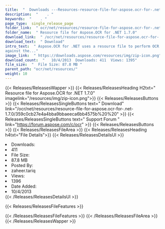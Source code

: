 ```yaml
---
title:  "  Downloads ---Resources-resource-file-for-aspose.ocr-for-.net-1.7.0 . " 
description:  "    . " 
keywords:  "    . " 
page_type:  single_release_page
folder_link:  " ocr/net/resources/resource-file-for-aspose.ocr-for-.net-1.7.0/"
folder_name:  " Resource file for Aspose.OCR for .NET 1.7.0"
download_link:  " /ocr/net/resources/resource-file-for-aspose.ocr-for-.net-1.7.0/359c0cb27e4a4bba9bbaeeca6bb4575b"
download_text:  " Download"
intro_text:  " Aspose.OCR for .NET uses a resource file to perform OCR operations 
against the..."
image_link:  " https://downloads.aspose.com/resources/img/zip-icon.png"
download_count:  "   10/4/2013  Downloads: 411  Views: 1395"
file_size:  "  File Size: 87.8 MB "
parent_path: "ocr/net/resources/"
weight: 10 
---
```


{{< Releases/ReleasesWapper >}}
  {{< Releases/ReleasesHeading H2txt=" Resource file for Aspose.OCR for .NET 1.7.0" imagelink="/resources/img/zip-icon.png">}}
  {{< Releases/ReleasesButtons >}}
    {{< Releases/ReleasesSingleButtons text=" Download" link="/ocr/net/resources/resource-file-for-aspose.ocr-for-.net-1.7.0/359c0cb27e4a4bba9bbaeeca6bb4575b%20%20" >}}
    {{< Releases/ReleasesSingleButtons text=" Support Forum " link="https://forum.aspose.com/c/ocr" >}}
  {{< Releases/ReleasesButtons >}}
  {{< Releases/ReleasesFileArea >}}
    {{< Releases/ReleasesHeading h4txt="File Details">}}
    {{< Releases/ReleasesDetailsUl >}}
             <li>Downloads:</li><li>411</li><li>File Size:</li><li>87.8 MB</li><li>Posted By:</li><li>zaheer.tariq</li><li>Views:</li><li>1396</li><li>Date Added:</li><li>10/4/2013</li>
    {{< /Releases/ReleasesDetailsUl >}}

  {{< Releases/ReleasesFileFeatures >}}
      
  {{< /Releases/ReleasesFileFeatures >}}
 {{< /Releases/ReleasesFileArea >}}
{{< /Releases/ReleasesWapper >}}


